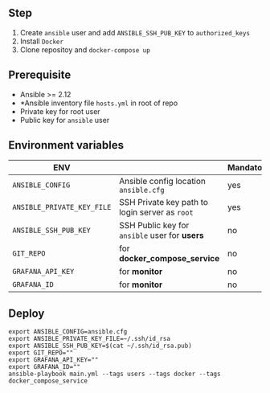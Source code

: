 
## Step
1. Create `ansible` user and add `ANSIBLE_SSH_PUB_KEY` to `authorized_keys`
2. Install `Docker` 
3. Clone repositoy and `docker-compose up`

## Prerequisite
* Ansible >= 2.12
* *Ansible inventory file `hosts.yml` in root of repo
* Private key for root user
* Public key for `ansible` user


## Environment variables
| ENV |  | Mandatory | Default
|--|--|--|--|
| `ANSIBLE_CONFIG` | Ansible config location `ansible.cfg` | yes | `""` |
| `ANSIBLE_PRIVATE_KEY_FILE` | SSH Private key path to login server as `root` | yes | `""` |
| `ANSIBLE_SSH_PUB_KEY` | SSH Public key for `ansible` user for **users** | no | `""` |
| `GIT_REPO` | for **docker_compose_service** | no | `""` |
| `GRAFANA_API_KEY` | for **monitor** | no | `""` |
| `GRAFANA_ID` | for **monitor** | no | `""` |


## Deploy
```shell
export ANSIBLE_CONFIG=ansible.cfg
export ANSIBLE_PRIVATE_KEY_FILE=~/.ssh/id_rsa
export ANSIBLE_SSH_PUB_KEY=$(cat ~/.ssh/id_rsa.pub)
export GIT_REPO=""
export GRAFANA_API_KEY=""
export GRAFANA_ID=""
ansible-playbook main.yml --tags users --tags docker --tags docker_compose_service
```
